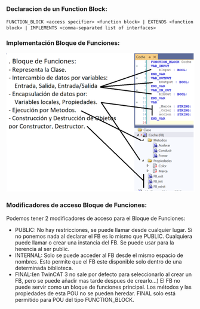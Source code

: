### Declaracion de un Function Block:
```iecst
FUNCTION_BLOCK <access specifier> <function block> | EXTENDS <function block> | IMPLEMENTS <comma-separated list of interfaces>
```
### Implementación Bloque de Funciones:

![Function_Block](../imagenes/Function_Block_Coche.png)


### Modificadores de acceso Bloque de Funciones:
Podemos tener 2 modificadores de acceso para el Bloque de Funciones:
- PUBLIC: 
No hay restricciones, se puede llamar desde cualquier lugar. 
Si no ponemos nada al declarar el FB es lo mismo que PUBLIC.
Cualquiera puede llamar o crear una instancia del FB.
Se puede usar para la herencia al ser public. 
- INTERNAL: 
Solo se puede acceder al FB desde el mismo espacio de nombres. 
Esto permite que el FB este disponible solo dentro de una determinada biblioteca.
- FINAL:(en TwinCAT 3 no sale por defecto para seleccionarlo al crear un FB, pero se puede añadir mas tarde despues de crearlo...)
El FB no puede servir como un bloque de funciones principal. 
Los métodos y las propiedades de esta POU no se pueden heredar. 
FINAL solo está permitido para POU del tipo FUNCTION_BLOCK.